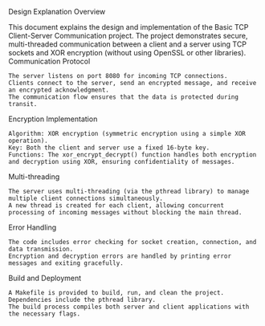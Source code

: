 Design Explanation
Overview

This document explains the design and implementation of the Basic TCP Client-Server Communication project. The project demonstrates secure, multi-threaded communication between a client and a server using TCP sockets and XOR encryption (without using OpenSSL or other libraries).
Communication Protocol

    The server listens on port 8080 for incoming TCP connections.
    Clients connect to the server, send an encrypted message, and receive an encrypted acknowledgment.
    The communication flow ensures that the data is protected during transit.

Encryption Implementation

    Algorithm: XOR encryption (symmetric encryption using a simple XOR operation).
    Key: Both the client and server use a fixed 16-byte key.
    Functions: The xor_encrypt_decrypt() function handles both encryption and decryption using XOR, ensuring confidentiality of messages.

Multi-threading

    The server uses multi-threading (via the pthread library) to manage multiple client connections simultaneously.
    A new thread is created for each client, allowing concurrent processing of incoming messages without blocking the main thread.

Error Handling

    The code includes error checking for socket creation, connection, and data transmission.
    Encryption and decryption errors are handled by printing error messages and exiting gracefully.

Build and Deployment

    A Makefile is provided to build, run, and clean the project.
    Dependencies include the pthread library.
    The build process compiles both server and client applications with the necessary flags.
